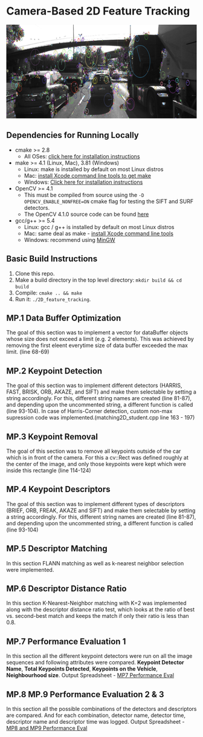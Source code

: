 # Camera-Based 2D Feature Tracking

<img src="images/keypoints.png" width="820" height="248" />

## Dependencies for Running Locally
* cmake >= 2.8
  * All OSes: [click here for installation instructions](https://cmake.org/install/)
* make >= 4.1 (Linux, Mac), 3.81 (Windows)
  * Linux: make is installed by default on most Linux distros
  * Mac: [install Xcode command line tools to get make](https://developer.apple.com/xcode/features/)
  * Windows: [Click here for installation instructions](http://gnuwin32.sourceforge.net/packages/make.htm)
* OpenCV >= 4.1
  * This must be compiled from source using the `-D OPENCV_ENABLE_NONFREE=ON` cmake flag for testing the SIFT and SURF detectors.
  * The OpenCV 4.1.0 source code can be found [here](https://github.com/opencv/opencv/tree/4.1.0)
* gcc/g++ >= 5.4
  * Linux: gcc / g++ is installed by default on most Linux distros
  * Mac: same deal as make - [install Xcode command line tools](https://developer.apple.com/xcode/features/)
  * Windows: recommend using [MinGW](http://www.mingw.org/)

## Basic Build Instructions

1. Clone this repo.
2. Make a build directory in the top level directory: `mkdir build && cd build`
3. Compile: `cmake .. && make`
4. Run it: `./2D_feature_tracking`.

## MP.1 Data Buffer Optimization
The goal of this section was to implement a vector for dataBuffer objects whose size does not exceed a limit (e.g. 2 elements). This was achieved by removing the first eleent everytime size of data buffer exceeded the max limit. (line 68-69)

## MP.2 Keypoint Detection
The goal of this section was to implement different detectors (HARRIS, FAST, BRISK, ORB, AKAZE, and SIFT) and make them selectable by setting a string accordingly. For this, different string names are created (line 81-87), and depending upon the uncommented string, a different function is called (line 93-104). In case of Harris-Corner detection, custom non-max supression code was implemented.(matching2D_student.cpp line 163 - 197)

## MP.3 Keypoint Removal
The goal of this section was to remove all keypoints outside of the car which is in front of the camera. For this a cv::Rect was defined roughly at the center of the image, and only those keypoints were kept which were inside this rectangle (line 114-124)

## MP.4 Keypoint Descriptors
The goal of this section was to implement different types of descriptors (BRIEF, ORB, FREAK, AKAZE and SIFT) and make them selectable by setting a string accordingly. For this, different string names are created (line 81-87), and depending upon the uncommented string, a different function is called (line 93-104)

## MP.5 Descriptor Matching
In this section FLANN matching as well as k-nearest neighbor selection were implemented. 

## MP.6 Descriptor Distance Ratio	
In this section K-Nearest-Neighbor matching with K=2 was implemented along with the descriptor distance ratio test, which looks at the ratio of best vs. second-best match and keeps the match if only their ratio is less than 0.8.

## MP.7 Performance Evaluation 1
In this section all the different keypoint detectors were run on all the image sequences and following attributes were compared. <b>Keypoint Detector Name</b>, <b>Total Keypoints Detected</b>, <b> Keypoints on the Vehicle</b>, <b> Neighbourhood size</b>.
Output Spreadsheet - [MP7 Performance Eval](outputs/MP7.KeyPointDetectors-output.csv)

## MP.8 MP.9 Performance Evaluation 2 & 3
In this section all the possible combinations of the detectors and descriptors are compared. And for each combination, detector name, detector time, descriptor name and descriptor time was logged.
Output Spreadsheet - [MP8 and MP9 Performance Eval](outputs/MP.8andMP.9DetectorsandDescriptors-output2.csv)

